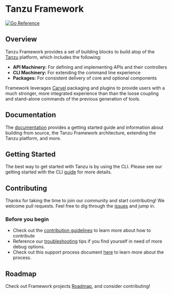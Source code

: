 # Tanzu Framework

[![Go Reference](https://pkg.go.dev/badge/github.com/vmware-tanzu/tanzu-framework.svg)](https://pkg.go.dev/github.com/vmware-tanzu/tanzu-framework)

## Overview

Tanzu Framework provides a set of building blocks to build atop of the [Tanzu](https://tanzu.vmware.com/tanzu) platform, which includes the following:

* **API Machinery:** For defining and implementing APIs and their controllers
* **CLI Machinery:** For extending the command line experience
* **Packages:** For consistent delivery of core and optional components

Framework leverages [Carvel](https://carvel.dev/) packaging and plugins to provide users with a much stronger, more integrated experience than than the loose coupling and stand-alone commands of the previous generation of tools.

## Documentation

The [documentation](docs) provides a getting started guide and information about building from source, the Tanzu Framework architecture, extending the Tanzu platform, and more.

## Getting Started

The best way to get started with Tanzu is by using the CLI.  Please see our getting started with the CLI [guide](docs/cli/getting-started.md) for more details.

## Contributing

Thanks for taking the time to join our community and start contributing! We welcome pull requests. Feel free to dig through the [issues](https://github.com/vmware-tanzu/tanzu-framework/issues) and jump in.

### Before you begin

* Check out the [contribution guidelines](CONTRIBUTING.md) to learn more about how to contribute
* Reference our [troubleshooting](docs/dev/troubleshooting.md) tips if you find yourself in need of more debug options.
* Check out this support process document [here](docs/community/support-process.md) to learn more about the process.

## Roadmap

Check out Framework projects [Roadmap](ROADMAP.md), and consider contributing!
